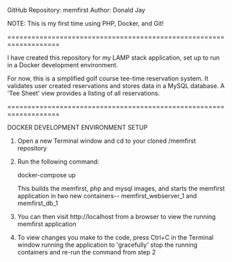 GitHub Repository: memfirst
Author: Donald Jay

NOTE: This is my first time using PHP, Docker, and Git!

===================================================================

I have created this repository for my LAMP stack application, set up to run in a Docker development environment.

For now, this is a simplified golf course tee-time reservation system. It validates user created reservations and stores data in a MySQL database. A 'Tee Sheet' view provides a listing of all reservations.

===================================================================

DOCKER DEVELOPMENT ENVIRONMENT SETUP

1. Open a new Terminal window and cd to your cloned /memfirst repository

2. Run the following command:

    docker-compose up

    This builds the memfirst, php and mysql images, and starts the memfirst application in two new containers-- memfirst_webserver_1 and memfirst_db_1

3. You can then visit http://localhost from a browser to view the running memfirst application

4. To view changes you make to the code, press Ctrl+C in the Terminal window running the application to 'gracefully' stop the running containers and re-run the command from step 2 

